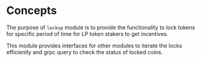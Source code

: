 # Concepts

The purpose of `lockup` module is to provide the functionality to lock
tokens for specific period of time for LP token stakers to get
incentives.

This module provides interfaces for other modules to iterate the locks
efficiently and grpc query to check the status of locked coins.
